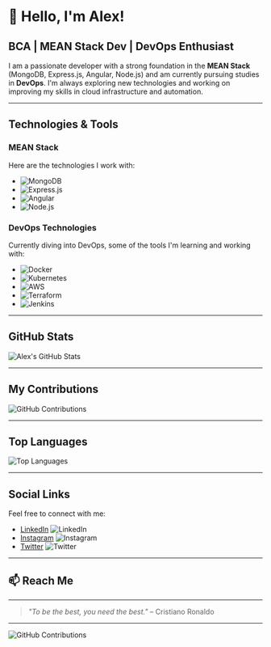 # 👋 Hello, I'm Alex!

## BCA | MEAN Stack Dev | DevOps Enthusiast

I am a passionate developer with a strong foundation in the **MEAN Stack** (MongoDB, Express.js, Angular, Node.js) and am currently pursuing studies in **DevOps**. I'm always exploring new technologies and working on improving my skills in cloud infrastructure and automation.

---

## Technologies & Tools

### **MEAN Stack**
Here are the technologies I work with:

- ![MongoDB](https://img.shields.io/badge/-MongoDB-47A248?style=flat&logo=mongodb&logoColor=white)
- ![Express.js](https://img.shields.io/badge/-Express.js-000000?style=flat&logo=express&logoColor=white)
- ![Angular](https://img.shields.io/badge/-Angular-DD0031?style=flat&logo=angular&logoColor=white)
- ![Node.js](https://img.shields.io/badge/-Node.js-339933?style=flat&logo=node.js&logoColor=white)

### **DevOps Technologies**
Currently diving into DevOps, some of the tools I'm learning and working with:

- ![Docker](https://img.shields.io/badge/-Docker-2496ED?style=flat&logo=docker&logoColor=white)
- ![Kubernetes](https://img.shields.io/badge/-Kubernetes-326CE5?style=flat&logo=kubernetes&logoColor=white)
- ![AWS](https://img.shields.io/badge/-AWS-232F3E?style=flat&logo=amazon-aws&logoColor=white)
- ![Terraform](https://img.shields.io/badge/-Terraform-7B42BC?style=flat&logo=terraform&logoColor=white)
- ![Jenkins](https://img.shields.io/badge/-Jenkins-D24939?style=flat&logo=jenkins&logoColor=white)

---

## GitHub Stats

![Alex's GitHub Stats](https://github-readme-stats.vercel.app/api?username=alexjjose&show_icons=true&hide_title=true&count_private=true&hide=prs&theme=tokyonight)

---

## My Contributions

![GitHub Contributions](https://github-readme-streak-stats.herokuapp.com/?user=alexjjose&theme=tokyonight)

---

## Top Languages

![Top Languages](https://github-readme-stats.vercel.app/api/top-langs/?username=alexjjose&layout=compact&theme=tokyonight)

---

## Social Links

Feel free to connect with me:

- [LinkedIn](https://www.linkedin.com/in/your-linkedin-profile) ![LinkedIn](https://img.shields.io/badge/-LinkedIn-0A66C2?style=flat&logo=linkedin&logoColor=white)
- [Instagram](https://www.instagram.com/your-instagram-profile) ![Instagram](https://img.shields.io/badge/-Instagram-E4405F?style=flat&logo=instagram&logoColor=white)
- [Twitter](https://twitter.com/your-twitter-profile) ![Twitter](https://img.shields.io/badge/-Twitter-1DA1F2?style=flat&logo=twitter&logoColor=white)

---

## 📫 Reach Me

---

> *"To be the best, you need the best."* – Cristiano Ronaldo


---

<!-- Optional: Add your GitHub contributions graph here -->
![GitHub Contributions](https://activity-graph.herokuapp.com/graph?alexjjose-github-alexjjose&theme=github)

